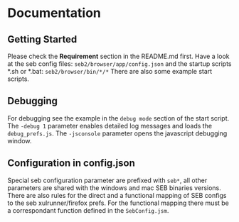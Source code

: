 Documentation
=============

## Getting Started ##
Please check the **Requirement** section in the README.md first.
Have a look at the seb config files: ``` seb2/browser/app/config.json ```
and the startup scripts *.sh or *.bat: ``` seb2/browser/bin/*/* ```
There are also some example start scripts.

## Debugging ##
For debugging see the example in the ``` debug mode ``` section of the start script. 
The ``` -debug 1 ``` parameter enables detailed log messages and loads the ``` debug_prefs.js ```.
The ``` -jsconsole ``` parameter opens the javascript debugging window.

## Configuration in config.json ##
Special seb configuration parameter are prefixed with ``` seb* ```, all other parameters are shared with the windows and mac SEB binaries versions.
There are also rules for the direct and a functional mapping of SEB configs to the seb xulrunner/firefox prefs.
For the functional mapping there must be a correspondant function defined in the ``` SebConfig.jsm ```.
